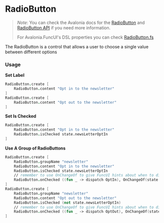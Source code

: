 # RadioButton

> _Note_: You can check the Avalonia docs for the [RadioButton](https://docs.avaloniaui.net/docs/controls/radiobutton) and [RadioButton API](http://reference.avaloniaui.net/api/Avalonia.Controls/RadioButton/) if you need more information.
>
> For Avalonia.FuncUI's DSL properties you can check [RadioButton.fs](https://github.com/AvaloniaCommunity/Avalonia.FuncUI/blob/master/src/Avalonia.FuncUI.DSL/RadioButton.fs)

The RadioButton is a control that allows a user to choose a single value between different options

### Usage

**Set Label**

```fsharp
RadioButton.create [
    RadioButton.content "Opt in to the newsletter"
]
RadioButton.create [
    RadioButton.content "Opt out to the newsletter"
]
```

**Set Is Checked**

```fsharp
RadioButton.create [
    RadioButton.content "Opt in to the newsletter"
    RadioButton.isChecked state.newsLetterOptIn
]
```

**Use A Group of RadioButtons**

```fsharp
RadioButton.create [
    RadioButton.groupName "newsletter"
    RadioButton.content "Opt in to the newsletter"
    RadioButton.isChecked state.newsLetterOptIn
    // remember to use OnChangeOf to give FuncUI hints about when to dispatch the messages
    RadioButton.onChecked ((fun _ -> dispatch OptIn), OnChangeOf(state.newsLetterOptIn))
]
RadioButton.create [
    RadioButton.groupName "newsletter"
    RadioButton.content "Opt out to the newsletter"
    RadioButton.isChecked (not state.newsLetterOptIn)
    // remember to use OnChangeOf to give FuncUI hints about when to dispatch the messages
    RadioButton.onChecked ((fun _ -> dispatch OptOut), OnChangeOf(state.newsLetterOptIn))
]
```
